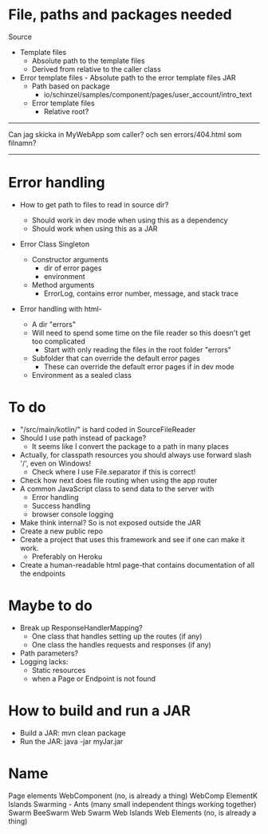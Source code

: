 
# File, paths and packages needed
Source
- Template files
  - Absolute path to the template files
  - Derived from relative to the caller class
- Error template files - Absolute path to the error template files
JAR
  - Path based on package
    - io/schinzel/samples/component/pages/user_account/intro_text
  - Error template files
    - Relative root?
****************************************************************************************************
Can jag skicka in MyWebApp som caller? och sen errors/404.html som filnamn?
****************************************************************************************************

# Error handling
- How to get path to files to read in source dir?
  - Should work in dev mode when using this as a dependency
  - Should work when using this as a JAR
- Error Class Singleton
  - Constructor arguments
    - dir of error pages
    - environment
  - Method arguments
    - ErrorLog, contains error number, message, and stack trace
  

- Error handling with html-
  - A dir "errors"
  - Will need to spend some time on the file reader so this doesn't
    get too complicated
    - Start with only reading the files in the root folder "errors"
  - Subfolder that can override the default error pages
    - These can override the default error pages if in dev mode
  - Environment as a sealed class


# To do
- "/src/main/kotlin/" is hard coded in SourceFileReader
- Should I use path instead of package? 
  - It seems like I convert the package to a path in many places
- Actually, for classpath resources you should always use forward slash '/', even on Windows!
  - Check where I use File.separator if this is correct!
- Check how next does file routing when using the app router
- A common JavaScript class to send data to the server with
  - Error handling
  - Success handling
  - browser console logging
- Make think internal? So is not exposed outside the JAR
- Create a new public repo
- Create a project that uses this framework and see if one can make it work. 
  - Preferably on Heroku
- Create a human-readable html page-that contains documentation of all the endpoints

# Maybe to do
- Break up ResponseHandlerMapping?
  - One class that handles setting up the routes (if any)
  - One class the handles requests and responses (if any)
- Path parameters?
- Logging lacks:
  - Static resources
  - when a Page or Endpoint is not found


# How to build and run a JAR
- Build a JAR: mvn clean package 
- Run the JAR: java -jar myJar.jar


# Name
Page elements
WebComponent (no, is already a thing)
WebComp
ElementK
Islands
Swarming - Ants (many small independent things working together)
Swarm
BeeSwarm
Web Swarm
Web Islands 
Web Elements (no, is already a thing)


